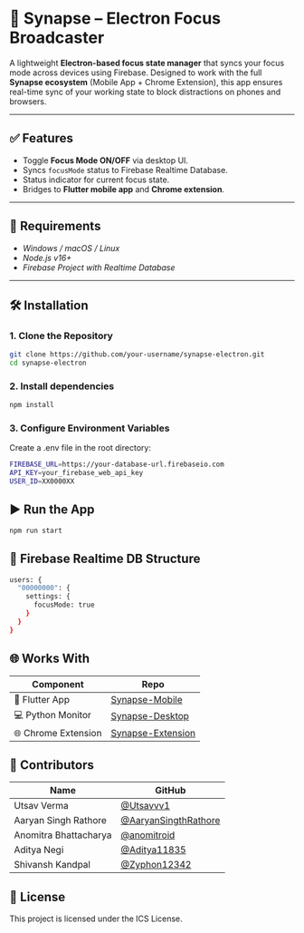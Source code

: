 # 🧠 Synapse – Electron Focus Broadcaster

A lightweight **Electron-based focus state manager** that syncs your focus mode across devices using Firebase. Designed to work with the full **Synapse ecosystem** (Mobile App + Chrome Extension), this app ensures real-time sync of your working state to block distractions on phones and browsers.

---

## ✅ Features

- Toggle **Focus Mode ON/OFF** via desktop UI.
- Syncs `focusMode` status to Firebase Realtime Database.
- Status indicator for current focus state.
- Bridges to **Flutter mobile app** and **Chrome extension**.

---

## 🧩 Requirements

- *Windows / macOS / Linux*
- *Node.js v16+*
- *Firebase Project with Realtime Database*

---

## 🛠 Installation

### 1. Clone the Repository

```bash
git clone https://github.com/your-username/synapse-electron.git
cd synapse-electron
```

### 2. Install dependencies
```bash
npm install
```

### 3. Configure Environment Variables
Create a .env file in the root directory:
```bash
FIREBASE_URL=https://your-database-url.firebaseio.com
API_KEY=your_firebase_web_api_key
USER_ID=XX0000XX
```

## ▶️ Run the App
```bash
npm run start
```

## 🧪 Firebase Realtime DB Structure
```bash
users: {
  "00000000": {
    settings: {
      focusMode: true
    }
  }
}
```

## 🌐 Works With
| Component           | Repo                                                                       |
| ------------------- | -------------------------------------------------------------------------- |
| 📱 Flutter App      | [Synapse-Mobile](https://github.com/Utsavvv1/browser-ext)                  |
| 💻 Python Monitor   | [Synapse-Desktop](https://github.com/Utsavvv1/harmonicdisruption)          |
| 🌐 Chrome Extension | [Synapse-Extension](https://github.com/Zyphon12342/HarmonicDistruptionApp) |

## 👥 Contributors
| Name                  | GitHub                                                         |
| --------------------- | -------------------------------------------------------------- |
| Utsav Verma           | [@Utsavvv1](https://github.com/Utsavvv1)                       |
| Aaryan Singh Rathore  | [@AaryanSingthRathore](https://github.com/AaryanSingthRathore) |
| Anomitra Bhattacharya | [@anomitroid](https://github.com/anomitroid)                   |
| Aditya Negi           | [@Aditya11835](https://github.com/Aditya11835)                 |
| Shivansh Kandpal      | [@Zyphon12342](https://github.com/Zyphon12342)                 |

## 📜 License
This project is licensed under the ICS License.